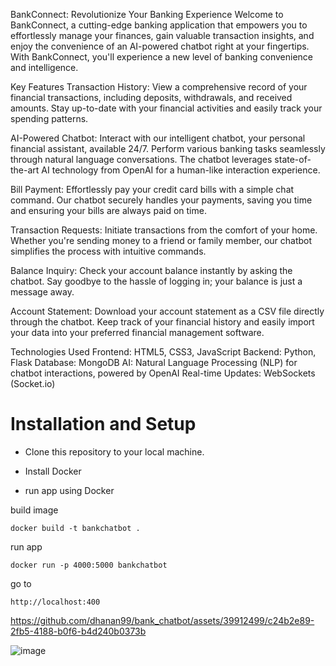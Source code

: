 ﻿BankConnect: Revolutionize Your Banking Experience
Welcome to BankConnect, a cutting-edge banking application that empowers you to effortlessly manage your finances, gain valuable transaction insights, and enjoy the convenience of an AI-powered chatbot right at your fingertips. With BankConnect, you'll experience a new level of banking convenience and intelligence.

Key Features
Transaction History: View a comprehensive record of your financial transactions, including deposits, withdrawals, and received amounts. Stay up-to-date with your financial activities and easily track your spending patterns.


AI-Powered Chatbot: Interact with our intelligent chatbot, your personal financial assistant, available 24/7. Perform various banking tasks seamlessly through natural language conversations. The chatbot leverages state-of-the-art AI technology from OpenAI for a human-like interaction experience.

Bill Payment: Effortlessly pay your credit card bills with a simple chat command. Our chatbot securely handles your payments, saving you time and ensuring your bills are always paid on time.

Transaction Requests: Initiate transactions from the comfort of your home. Whether you're sending money to a friend or family member, our chatbot simplifies the process with intuitive commands.

Balance Inquiry: Check your account balance instantly by asking the chatbot. Say goodbye to the hassle of logging in; your balance is just a message away.

Account Statement: Download your account statement as a CSV file directly through the chatbot. Keep track of your financial history and easily import your data into your preferred financial management software.



Technologies Used
Frontend: HTML5, CSS3, JavaScript
Backend: Python, Flask
Database: MongoDB
AI: Natural Language Processing (NLP) for chatbot interactions, powered by OpenAI
Real-time Updates: WebSockets (Socket.io)
# Installation and Setup
* Clone this repository to your local machine.
* Install Docker

* run app using Docker

build image
```
docker build -t bankchatbot .
```
run app
```
docker run -p 4000:5000 bankchatbot 
```

go to
```
http://localhost:400
```


https://github.com/dhanan99/bank_chatbot/assets/39912499/c24b2e89-2fb5-4188-b0f6-b4d240b0373b


 
![image](https://github.com/dhanan99/bank_chatbot/assets/39912499/9918e4e3-625f-42fe-a6c4-1b7224da9454)
